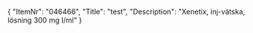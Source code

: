 {
  "ItemNr": "046466",
  "Title": "test",
  "Description": "Xenetix, inj-vätska, lösning 300 mg I/ml"
}
